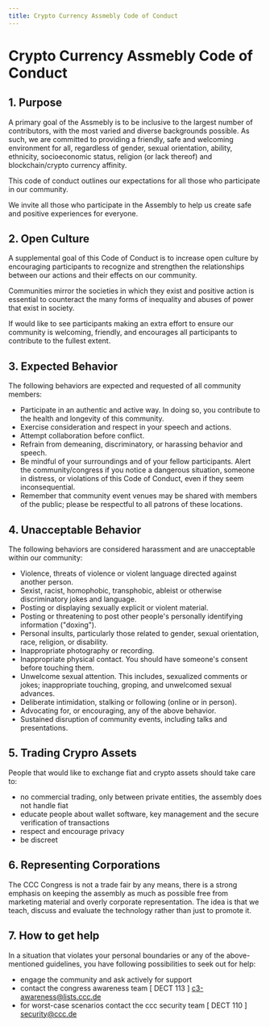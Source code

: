 ```yaml
---
title: Crypto Currency Assmebly Code of Conduct
---
```


# Crypto Currency Assmebly Code of Conduct

## 1. Purpose

A primary goal of the Assmebly is to be inclusive to the largest number of contributors, with the most varied and diverse backgrounds possible. As such, we are committed to providing a friendly, safe and welcoming environment for all, regardless of gender, sexual orientation, ability, ethnicity, socioeconomic status, religion (or lack thereof) and blockchain/crypto currency affinity.

This code of conduct outlines our expectations for all those who participate in our community.

We invite all those who participate in the Assembly to help us create safe and positive experiences for everyone.

## 2. Open Culture

A supplemental goal of this Code of Conduct is to increase open culture by encouraging participants to recognize and strengthen the relationships between our actions and their effects on our community.

Communities mirror the societies in which they exist and positive action is essential to counteract the many forms of inequality and abuses of power that exist in society.

If would like to see participants making an extra effort to ensure our community is welcoming, friendly, and encourages all participants to contribute to the fullest extent.

## 3. Expected Behavior

The following behaviors are expected and requested of all community members:

  * Participate in an authentic and active way. In doing so, you contribute to the health and longevity of this community.
  * Exercise consideration and respect in your speech and actions.
  * Attempt collaboration before conflict.
  * Refrain from demeaning, discriminatory, or harassing behavior and speech.
  * Be mindful of your surroundings and of your fellow participants. Alert the community/congress if you notice a dangerous situation, someone in distress, or violations of this Code of Conduct, even if they seem inconsequential.
  * Remember that community event venues may be shared with members of the public; please be respectful to all patrons of these locations.

## 4. Unacceptable Behavior

The following behaviors are considered harassment and are unacceptable within our community:

  * Violence, threats of violence or violent language directed against another person.
  * Sexist, racist, homophobic, transphobic, ableist or otherwise discriminatory jokes and language.
  * Posting or displaying sexually explicit or violent material.
  * Posting or threatening to post other people's personally identifying information ("doxing").
  * Personal insults, particularly those related to gender, sexual orientation, race, religion, or disability.
  * Inappropriate photography or recording.
  * Inappropriate physical contact. You should have someone's consent before touching them.
  * Unwelcome sexual attention. This includes, sexualized comments or jokes; inappropriate touching, groping, and unwelcomed sexual advances.
  * Deliberate intimidation, stalking or following (online or in person).
  * Advocating for, or encouraging, any of the above behavior.
  * Sustained disruption of community events, including talks and presentations.

## 5. Trading Crypro Assets

People that would like to exchange fiat and crypto assets should take care to:

* no commercial trading, only between private entities, the assembly does not handle fiat
* educate people about wallet software, key management and the secure verification of transactions 
* respect and encourage privacy
* be discreet     

## 6. Representing Corporations 

The CCC Congress is not a trade fair by any means, there is a strong emphasis on keeping the assembly as much as possible 
free from marketing material and overly corporate representation. The idea is that we teach, discuss and evaluate the technology rather than just to promote it.

## 7. How to get help 

In a situation that violates your personal boundaries or any of the above-mentioned guidelines, you have following possibilities to seek out for help:

* engage the community and ask actively for support
* contact the congress awareness team [ DECT 113 ] c3-awareness@lists.ccc.de
* for worst-case scenarios contact the ccc security team [ DECT 110 ] security@ccc.de

